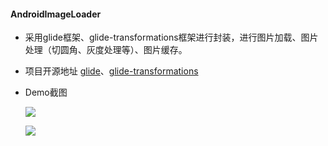 #### AndroidImageLoader

* 采用glide框架、glide-transformations框架进行封装，进行图片加载、图片处理（切圆角、灰度处理等）、图片缓存。

* 项目开源地址 [glide](https://github.com/bumptech/glide)、[glide-transformations](https://github.com/wasabeef/glide-transformations)

* Demo截图

  ![](http://ww1.sinaimg.cn/large/cfeeee4dgy1fcusisfxkuj20u01hc7hr)

  ![](http://ww1.sinaimg.cn/large/cfeeee4dgy1fcusisiamfj20u01hcqer)
  